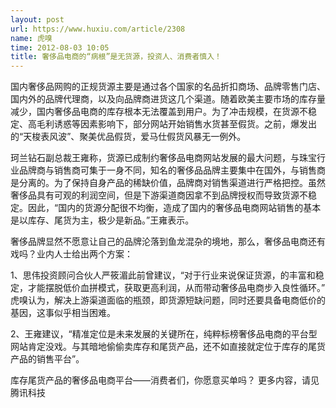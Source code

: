 ```yaml
---
layout: post
url: https://www.huxiu.com/article/2308
name: 虎嗅
time: 2012-08-03 10:05
title: 奢侈品电商的“病根”是无货源，投资人、消费者慎入！
---
```

国内奢侈品网购的正规货源主要是通过各个国家的名品折扣商场、品牌零售门店、国内外的品牌代理商，以及向品牌商进货这几个渠道。随着欧美主要市场的库存量减少，国内奢侈品电商的库存根本无法覆盖到用户。为了冲击规模，在货源不稳定、高毛利诱惑等因素影响下，部分网站开始销售水货甚至假货。之前，爆发出的“天梭表风波”、聚美优品假货，爱马仕假货风暴无一例外。

珂兰钻石副总裁王雍称，货源已成制约奢侈品电商网站发展的最大问题，与珠宝行业品牌商与销售商可集于一身不同，知名的奢侈品品牌主要集中在国外，与销售商是分离的。为了保持自身产品的稀缺价值，品牌商对销售渠道进行严格把控。虽然奢侈品具有可观的利润空间，但是下游渠道商因拿不到品牌授权而导致货源不稳定。因此，“国内的货源分配很不均衡，造成了国内的奢侈品电商网站销售的基本是以库存、尾货为主，极少是新品。”王雍表示。

奢侈品牌显然不愿意让自己的品牌沦落到鱼龙混杂的境地，那么，奢侈品电商还有戏吗？业内人士给出两个方案：

1、思伟投资顾问合伙人严筱湄此前曾建议，“对于行业来说保证货源，的丰富和稳定，才能摆脱低价血拼模式，获取更高利润，从而带动奢侈品电商步入良性循环。” 虎嗅认为，解决上游渠道面临的瓶颈，即货源短缺问题，同时还要具备电商低价的基因，这事似乎相当困难。

2、王雍建议，“精准定位是未来发展的关键所在，纯粹标榜奢侈品电商的平台型网站肯定没戏。与其暗地偷偷卖库存和尾货产品，还不如直接就定位于库存的尾货产品的销售平台”。

库存尾货产品的奢侈品电商平台——消费者们，你愿意买单吗？ 更多内容，请见腾讯科技

